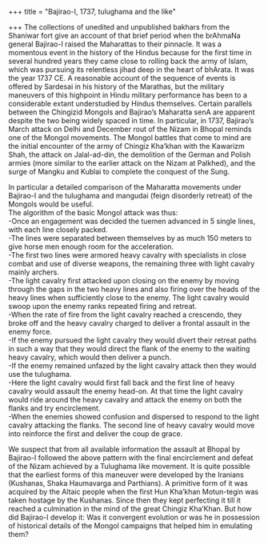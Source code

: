 +++
title = "Bajirao-I, 1737, tulughama and the like"

+++
The collections of unedited and unpublished bakhars from the Shaniwar
fort give an account of that brief period when the brAhmaNa general
Bajirao-I raised the Maharattas to their pinnacle. It was a momentous
event in the history of the Hindus because for the first time in several
hundred years they came close to rolling back the army of Islam, which
was pursuing its relentless jihad deep in the heart of bhArata. It was
the year 1737 CE. A reasonable account of the sequence of events is
offered by Sardesai in his history of the Marathas, but the military
maneuvers of this highpoint in Hindu military performance has been to a
considerable extant understudied by Hindus themselves. Certain parallels
between the Chingizid Mongols and Bajirao’s Maharatta senA are apparent
despite the two being widely spaced in time. In particular, in 1737,
Bajirao’s March attack on Delhi and December rout of the Nizam in Bhopal
reminds one of the Mongol movements. The Mongol battles that come to
mind are the initial encounter of the army of Chingiz Kha’khan with the
Kawarizm Shah, the attack on Jalal-ad-din, the demolition of the German
and Polish armies (more similar to the earlier attack on the Nizam at
Palkhed), and the surge of Mangku and Kublai to complete the conquest of
the Sung.

In particular a detailed comparison of the Maharatta movements under
Bajirao-I and the tulughama and mangudai (feign disorderly retreat) of
the Mongols would be useful.  
The algorithm of the basic Mongol attack was thus:  
\-Once an engagement was decided the tuemen advanced in 5 single lines,
with each line closely packed.  
\-The lines were separated between themselves by as much 150 meters to
give horse men enough room for the acceleration.  
\-The first two lines were armored heavy cavalry with specialists in
close combat and use of diverse weapons, the remaining three with light
cavalry mainly archers.  
\-The light cavalry first attacked upon closing on the enemy by moving
through the gaps in the two heavy lines and also firing over the heads
of the heavy lines when sufficiently close to the enemy. The light
cavalry would swoop upon the enemy ranks repeated firing and retreat.  
\-When the rate of fire from the light cavalry reached a crescendo, they
broke off and the heavy cavalry charged to deliver a frontal assault in
the enemy force.  
\-If the enemy pursued the light cavalry they would divert their retreat
paths in such a way that they would direct the flank of the enemy to the
waiting heavy cavalry, which would then deliver a punch.  
\-If the enemy remained unfazed by the light cavalry attack then they
would use the tulughama.  
\-Here the light cavalry would first fall back and the first line of
heavy cavalry would assault the enemy head-on. At that time the light
cavalry would ride around the heavy cavalry and attack the enemy on both
the flanks and try encirclement.  
\-When the enemies showed confusion and dispersed to respond to the
light cavalry attacking the flanks. The second line of heavy cavalry
would move into reinforce the first and deliver the coup de grace.

We suspect that from all available information the assault at Bhopal by
Bajirao-I followed the above pattern with the final encirclement and
defeat of the Nizam achieved by a Tulughama like movement. It is quite
possible that the earliest forms of this maneuver were developed by the
Iranians (Kushanas, Shaka Haumavarga and Parthians). A primitive form of
it was acquired by the Altaic people when the first Hun Kha’khan
Motun-tegin was taken hostage by the Kushanas. Since then they kept
perfecting it till it reached a culmination in the mind of the great
Chingiz Kha’Khan. But how did Bajirao-I develop it: Was it convergent
evolution or was he in possession of historical details of the Mongol
campaigns that helped him in emulating them?
